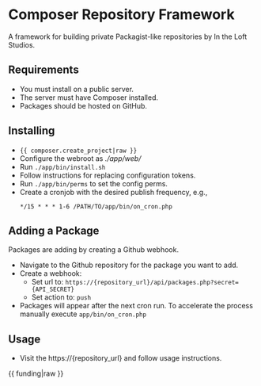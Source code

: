 <!--
id: readme
tags: ''
-->

# Composer Repository Framework

A framework for building private Packagist-like repositories by In the Loft Studios.

## Requirements

* You must install on a public server.
* The server must have Composer installed.
* Packages should be hosted on GitHub.

## Installing

* `{{ composer.create_project|raw }}`
* Configure the webroot as _./app/web/_
* Run `./app/bin/install.sh`
* Follow instructions for replacing configuration tokens.
* Run `./app/bin/perms` to set the config perms.
* Create a cronjob with the desired publish frequency, e.g.,
    ```
    */15 * * * 1-6 /PATH/TO/app/bin/on_cron.php
    ```

## Adding a Package

Packages are adding by creating a Github webhook.

* Navigate to the Github repository for the package you want to add.
* Create a webhook:
    * Set url to:  `https://{repository_url}/api/packages.php?secret={API_SECRET}`
    * Set action to: `push`
* Packages will appear after the next cron run. To accelerate the process manually execute `app/bin/on_cron.php`

## Usage

* Visit the https://{repository_url} and follow usage instructions.

{{ funding|raw }}
